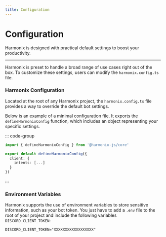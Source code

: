```yaml
---
title: Configuration
---
```


# Configuration

Harmonix is designed with practical default settings to boost your productivity.

---

Harmonix is preset to handle a broad range of use cases right out of the box. To customize these settings, users can modify the `harmonix.config.ts` file.

### Harmonix Configuration

Located at the root of any Harmonix project, the `harmonix.config.ts` file provides a way to override the default bot settings.

Below is an example of a minimal configuration file. It exports the `defineHarmonixConfig` function, which includes an object representing your specific settings.

::: code-group

```ts [harmonix.config.ts]
import { defineHarmonixConfig } from '@harmonix-js/core'

export default defineHarmonixConfig({
  client: {
    intents: [...]
  }
})
```

:::

### Environment Variables

Harmonix supports the use of environment variables to store sensitive information, such as your bot token. You just have to add a `.env` file to the root of your project and include the following variables `DISCORD_CLIENT_TOKEN`:

```
DISCORD_CLIENT_TOKEN="XXXXXXXXXXXXXXXXXX"
```
